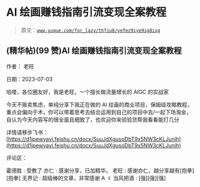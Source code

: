 # AI 绘画赚钱指南引流变现全案教程

> 原文：[`www.yuque.com/for_lazy/thfiu8/yefez9iye9ig8ixg`](https://www.yuque.com/for_lazy/thfiu8/yefez9iye9ig8ixg)



## (精华帖)(99 赞)AI 绘画赚钱指南引流变现全案教程 

作者： 老旺 

日期：2023-07-03 

哈喽，各位圈友好，我是老旺，一个擅长做流量增长的 AIGC 的实战家 

今天不贩卖焦虑，单纯分享下我正在做的 AI 绘画的商业项目，保姆级攻略教程，重点会偏向于术，你可以带着思考去结合运用到自己的项目中去/一起下场淘金，自认为今天内容写的很全面且细致了，也欢迎你来验验货帮我看看能打几分 

详情请移步飞书：[https://d1jpewyavi.feishu.cn/docx/SuuJdXgusoDbT9x5NW3cKLJunih](https://d1jpewyavi.feishu.cn/docx/SuuJdXgusoDbT9x5NW3cKLJunih) 

评论区： 

霍德胜 : 受教了 亦仁 : 感谢分享，已加精华。 老旺 : 感谢亦仁，越分享越有[抱拳][抱拳] 无界记 : 超级棒的文章，非常感谢 A ゞ 当风把酒 : [强][强][强]
